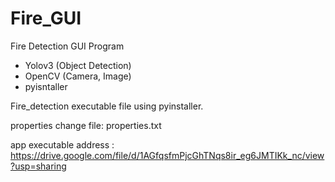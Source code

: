 # Fire_GUI

Fire Detection GUI Program
 - Yolov3 (Object Detection)
 - OpenCV (Camera, Image)
 - pyisntaller

Fire_detection executable file using pyinstaller.

properties change file: properties.txt


app executable address : https://drive.google.com/file/d/1AGfqsfmPjcGhTNqs8ir_eg6JMTIKk_nc/view?usp=sharing

